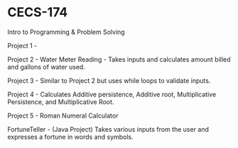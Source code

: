 # CECS-174
Intro to Programming &amp; Problem Solving

Project 1 - 

Project 2 - Water Meter Reading - Takes inputs and calculates amount billed and gallons of water used.

Project 3 - Similar to Project 2 but uses while loops to validate inputs.

Project 4 - Calculates Additive persistence, Additive root, Multiplicative Persistence, and Multiplicative Root.

Project 5 - Roman Numeral Calculator

FortuneTeller - (Java Project) Takes various inputs from the user and expresses a fortune in words and symbols. 
